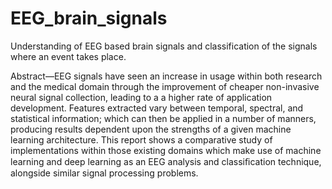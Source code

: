 # EEG_brain_signals
Understanding of EEG based brain signals and classification of the signals where an event takes place.

Abstract—EEG signals have seen an increase in usage within both research and the medical domain through the improvement of cheaper non-invasive neural signal collection, leading to a a higher rate of application development. Features extracted vary between temporal, spectral, and statistical information; which can then be applied in a number of manners, producing results dependent upon the strengths of a given machine learning architecture. This report shows a comparative study of implementations within those existing domains which make use of machine learning and deep learning as an EEG analysis and classiﬁcation technique, alongside similar signal processing problems.

